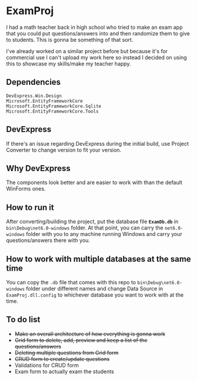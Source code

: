 # ExamProj
I had a math teacher back in high school who tried to make an exam app that you could put questions/answers into and then randomize them to give to students. This is gonna be something of that sort.

I've already worked on a similar project before but because it's for commercial use I can't upload my work here so instead I decided on using this to showcase my skills/make my teacher happy.

## Dependencies
```
DevExpress.Win.Design
Microsoft.EntityFrameworkCore
Microsoft.EntityFrameworkCore.Sqlite
Microsoft.EntityFrameworkCore.Tools
```

## DevExpress
If there's an issue regarding DevExpress during the initial build, use Project Converter to change version to fit your version.

## Why DevExpress
The components look better and are easier to work with than the default WinForms ones.

## How to run it
After converting/building the project, put the database file **`ExamDb.db`** in `bin\Debug\net6.0-windows` folder. At that point, you can carry the `net6.0-windows` folder with you to any machine running Windows and carry your questions/answers there with you. 

## How to work with multiple databases at the same time
You can copy the `.db` file that comes with this repo to `bin\Debug\net6.0-windows` folder under different names and change Data Source in `ExamProj.dll.config` to whichever database you want to work with at the time.

## To do list
* ~~Make an overall architecture of how everything is gonna work~~
* ~~Grid form to delete, add, preview and keep a list of the questions/answers~~
* ~~Deleting multiple questions from Grid form~~
* ~~CRUD form to create/update questions~~
* Validations for CRUD form
* Exam form to actually exam the students